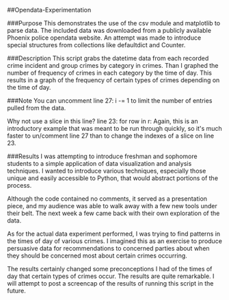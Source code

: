 ##Opendata-Experimentation

###Purpose
This demonstrates the use of the csv module and matplotlib to parse data. The included data was downloaded from a publicly available Phoenix police opendata website. An attempt was made to introduce special structures from collections like defaultdict and Counter.

###Description
This script grabs the datetime data from each recorded crime incident and group crimes by category in crimes. Than I graphed the number of frequency of crimes in each category by the time of day. This results in a graph of the frequency of certain types of crimes depending on the time of day.

###Note
You can uncomment
  line 27: i -= 1
to limit the number of entries pulled from the data.

Why not use a slice in this line?
  line 23: for row in r:
Again, this is an introductory example that was meant to be run through quickly, so it's much faster to un/comment line 27 than to change the indexes of a slice on line 23.

###Results
I was attempting to introduce freshman and sophomore students to a simple application of data visualization and analysis techniques. I wanted to introduce various techniques, especially those unique and easily accessible to Python, that would abstract portions of the process.

  Although the code contained no comments, it served as a presentation piece, and my audience was able to walk away with a few new tools under their belt. The next week a few came back with their own exploration of the data.


As for the actual data experiment performed, I was trying to find patterns in the times of day of various crimes. I imagined this as an exercise to produce persuasive data for recommendations to concerned parties about when they should be concerned most about certain crimes occurring.

  The results certainly changed some preconceptions I had of the times of day that certain types of crimes occur. The results are quite remarkable. I will attempt to post a screencap of the results of running this script in the future.
